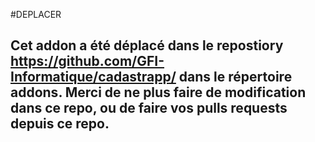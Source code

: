 #DEPLACER 

## Cet addon a été déplacé dans le repostiory https://github.com/GFI-Informatique/cadastrapp/ dans le répertoire addons.  Merci de ne plus faire de modification dans ce repo, ou de faire vos pulls requests depuis ce repo.

